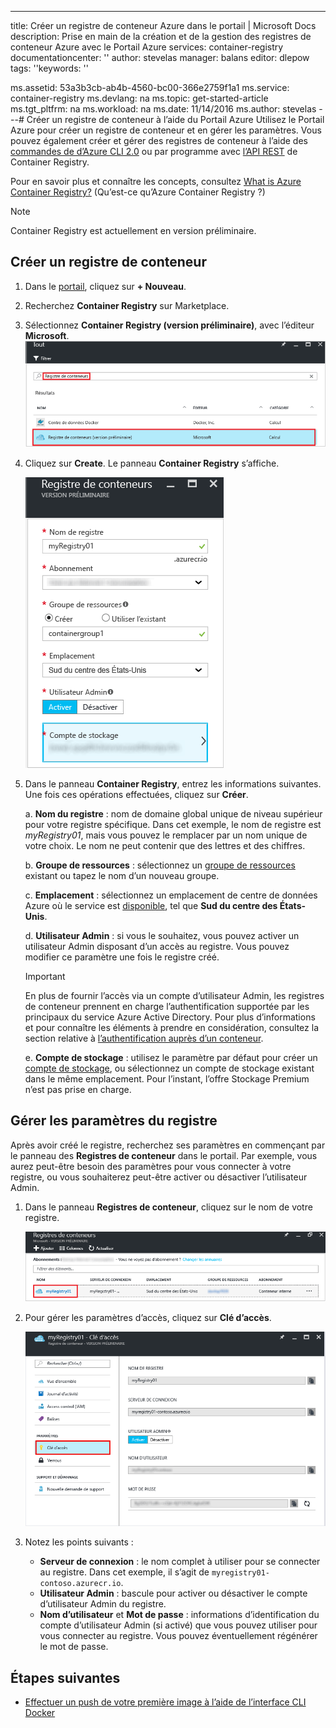 ---
title: Créer un registre de conteneur Azure dans le portail | Microsoft Docs description: Prise en main de la création et de la gestion des registres de conteneur Azure avec le Portail Azure services: container-registry documentationcenter: '' author: stevelas manager: balans editor: dlepow tags: ''keywords: ''

ms.assetid: 53a3b3cb-ab4b-4560-bc00-366e2759f1a1 ms.service: container-registry ms.devlang: na ms.topic: get-started-article ms.tgt_pltfrm: na ms.workload: na ms.date: 11/14/2016 ms.author: stevelas ---# Créer un registre de conteneur à l’aide du Portail Azure Utilisez le Portail Azure pour créer un registre de conteneur et en gérer les paramètres. Vous pouvez également créer et gérer des registres de conteneur à l’aide des [commandes de d’Azure CLI 2.0](container-registry-get-started-azure-cli.md) ou par programme avec [l’API REST](https://go.microsoft.com/fwlink/p/?linkid=834376) de Container Registry.

Pour en savoir plus et connaître les concepts, consultez [What is Azure Container Registry?](container-registry-intro.md) (Qu’est-ce qu’Azure Container Registry ?)


> [!NOTE]
> Container Registry est actuellement en version préliminaire.


## <a name="create-a-container-registry"></a>Créer un registre de conteneur
1. Dans le [portail](https://portal.azure.com), cliquez sur **+ Nouveau**.
2. Recherchez **Container Registry** sur Marketplace.
3. Sélectionnez **Container Registry (version préliminaire)**, avec l’éditeur **Microsoft**. 
    ![Service Container Registry dans Azure Marketplace](./media/container-registry-get-started-portal/container-registry-marketplace.png)
4. Cliquez sur **Create**. Le panneau **Container Registry** s’affiche.

    ![Paramètres de Container Registry](./media/container-registry-get-started-portal/container-registry-settings.png)
5. Dans le panneau **Container Registry**, entrez les informations suivantes. Une fois ces opérations effectuées, cliquez sur **Créer**.
   
    a. **Nom du registre** : nom de domaine global unique de niveau supérieur pour votre registre spécifique. Dans cet exemple, le nom de registre est *myRegistry01*, mais vous pouvez le remplacer par un nom unique de votre choix. Le nom ne peut contenir que des lettres et des chiffres.
   
    b. **Groupe de ressources** : sélectionnez un [groupe de ressources](../azure-resource-manager/resource-group-overview.md#resource-groups) existant ou tapez le nom d’un nouveau groupe. 
   
    c. **Emplacement** : sélectionnez un emplacement de centre de données Azure où le service est [disponible](https://azure.microsoft.com/regions/services/), tel que **Sud du centre des États-Unis**. 
   
    d. **Utilisateur Admin** : si vous le souhaitez, vous pouvez activer un utilisateur Admin disposant d’un accès au registre. Vous pouvez modifier ce paramètre une fois le registre créé.
   
   > [!IMPORTANT]
   > En plus de fournir l’accès via un compte d’utilisateur Admin, les registres de conteneur prennent en charge l’authentification supportée par les principaux du service Azure Active Directory. Pour plus d’informations et pour connaître les éléments à prendre en considération, consultez la section relative à [l’authentification auprès d’un conteneur](container-registry-authentication.md).
   

    e. **Compte de stockage** : utilisez le paramètre par défaut pour créer un [compte de stockage](../storage/storage-introduction.md), ou sélectionnez un compte de stockage existant dans le même emplacement. Pour l’instant, l’offre Stockage Premium n’est pas prise en charge.


## <a name="manage-registry-settings"></a>Gérer les paramètres du registre
Après avoir créé le registre, recherchez ses paramètres en commençant par le panneau des **Registres de conteneur** dans le portail. Par exemple, vous aurez peut-être besoin des paramètres pour vous connecter à votre registre, ou vous souhaiterez peut-être activer ou désactiver l’utilisateur Admin.

1. Dans le panneau **Registres de conteneur**, cliquez sur le nom de votre registre.
   
    ![Panneau Container Registry](./media/container-registry-get-started-portal/container-registry-blade.png)
2. Pour gérer les paramètres d’accès, cliquez sur **Clé d’accès**.
   
    ![Accès à Container Registry](./media/container-registry-get-started-portal/container-registry-access.png)
3. Notez les points suivants :
   
   * **Serveur de connexion** : le nom complet à utiliser pour se connecter au registre. Dans cet exemple, il s’agit de `myregistry01-contoso.azurecr.io`.
   * **Utilisateur Admin** : bascule pour activer ou désactiver le compte d’utilisateur Admin du registre.
   * **Nom d’utilisateur** et **Mot de passe** : informations d’identification du compte d’utilisateur Admin (si activé) que vous pouvez utiliser pour vous connecter au registre. Vous pouvez éventuellement régénérer le mot de passe.

## <a name="next-steps"></a>Étapes suivantes
* [Effectuer un push de votre première image à l’aide de l’interface CLI Docker](container-registry-get-started-docker-cli.md)



